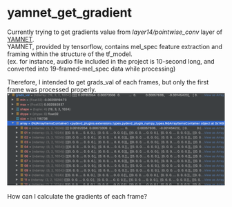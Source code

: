 # yamnet_get_gradient
Currently trying to get gradients value from _layer14/pointwise_conv_ layer of [YAMNET](https://github.com/tensorflow/models/tree/master/research/audioset/yamnet).  
YAMNET, provided by tensorflow, contains mel_spec feature extraction and framing within the structure of the tf_model.  
(ex. for instance, audio file included in the project is 10-second long, and converted into 19-framed-mel_spec data while processing)

Therefore, I intended to get grads_val of each frames, but only the first frame was processed properly.
![screenshot](./screenshot.png)

How can I calculate the gradients of each frame?
